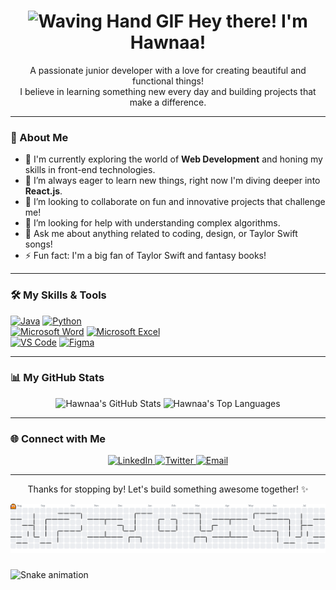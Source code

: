 <h1 align="center">
  <img src="https://media.giphy.com/media/efg1oU7K2N7yR0oXzM/giphy.gif" width="50px" alt="Waving Hand GIF">
  Hey there! I'm Hawnaa!
</h1>

<p align="center">
  A passionate junior developer with a love for creating beautiful and functional things!
  <br>
  I believe in learning something new every day and building projects that make a difference.
</p>

---

### 🌟 About Me

* 🔭 I'm currently exploring the world of **Web Development** and honing my skills in front-end technologies.
* 🌱 I’m always eager to learn new things, right now I'm diving deeper into **React.js**.
* 👯 I’m looking to collaborate on fun and innovative projects that challenge me!
* 🤔 I’m looking for help with understanding complex algorithms.
* 💬 Ask me about anything related to coding, design, or Taylor Swift songs!
* ⚡ Fun fact: I'm a big fan of Taylor Swift and fantasy books!

---

### 🛠️ My Skills & Tools

[![Java](https://img.shields.io/badge/-Java-007396?style=flat-square&logo=java&logoColor=white)](https://www.java.com/)
[![Python](https://img.shields.io/badge/-Python-3776AB?style=flat-square&logo=python&logoColor=white)](https://www.python.org/)
<br>
[![Microsoft Word](https://img.shields.io/badge/-Word-2B579A?style=flat-square&logo=microsoft-word&logoColor=white)](https://www.microsoft.com/en-us/microsoft-365/word)
[![Microsoft Excel](https://img.shields.io/badge/-Excel-217346?style=flat-square&logo=microsoft-excel&logoColor=white)](https://www.microsoft.com/en-us/microsoft-365/excel)
<br>
[![VS Code](https://img.shields.io/badge/-VS%20Code-007ACC?style=flat-square&logo=visual-studio-code&logoColor=white)](https://code.visualstudio.com/)
[![Figma](https://img.shields.io/badge/-Figma-F24E1E?style=flat-square&logo=figma&logoColor=white)](https://www.figma.com/)


---

### 📊 My GitHub Stats

<p align="center">
  <img src="https://github-readme-stats.vercel.app/api?username=hawnaa&show_icons=true&theme=nord&hide_border=true&count_private=true" alt="Hawnaa's GitHub Stats">
  <img src="https://github-readme-stats.vercel.app/api/top-langs/?username=hawnaa&layout=compact&theme=nord&hide_border=true" alt="Hawnaa's Top Languages">
</p>

---

### 🌐 Connect with Me

<p align="center">
  <a href="https://www.linkedin.com/in/hana-y-gurning" target="_blank">
    <img src="https://img.shields.io/badge/LinkedIn-0077B5?style=for-the-badge&logo=linkedin&logoColor=white" alt="LinkedIn">
  </a>
  <a href="https://twitter.com/partichleeijh" target="_blank">
    <img src="https://img.shields.io/badge/Twitter-1DA1F2?style=for-the-badge&logo=twitter&logoColor=white" alt="Twitter">
  </a>
  <a href="mailto:hanayosephinee@gmail.com">
    <img src="https://img.shields.io/badge/Email-D14836?style=for-the-badge&logo=gmail&logoColor=white" alt="Email">
  </a>
</p>

---

<p align="center">
  Thanks for stopping by! Let's build something awesome together! ✨
</p>
<picture>
  <source media="(prefers-color-scheme: dark)" srcset="https://raw.githubusercontent.com/hawnaa/hawnaa/output/pacman-contribution-graph-dark.svg">
  <source media="(prefers-color-scheme: light)" srcset="https://raw.githubusercontent.com/hawnaa/hawnaa/output/pacman-contribution-graph.svg">
  <img alt="pacman contribution graph" src="https://raw.githubusercontent.com/hawnaa/hawnaa/output/pacman-contribution-graph.svg">
</picture>

###

<img src="https://raw.githubusercontent.com/hawnaa/hawnaa/output/snake.svg" alt="Snake animation" />

###
